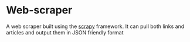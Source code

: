 # Web-scraper

A web scraper built using the [scrapy](http://scrapy.org/) framework. It can pull both links and articles and output them in JSON friendly format 

